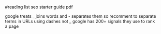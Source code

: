 #reading list seo starter guide pdf

google treats _ joins words and - separates them so recomment to separate terms
in URLs using dashes not _ google has 200+ signals they use to rank a page

